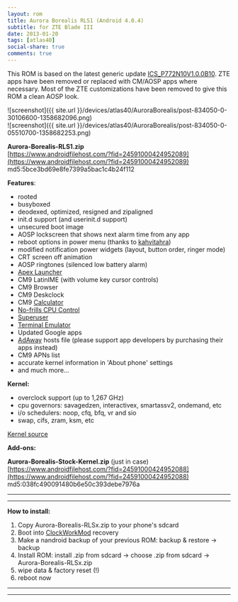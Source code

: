 ```yaml
---
layout: rom
title: Aurora Borealis RLS1 (Android 4.0.4)
subtitle: for ZTE Blade III
date: 2013-01-20
tags: [atlas40]
social-share: true
comments: true
---
```


This ROM is based on the latest generic update [ICS_P772N10V1.0.0B10](http://wwwen.zte.com.cn/endata/mobile/Macedonia/Macedonia_SoftWare/201212/P020121226586794303608.zip). ZTE apps have been removed or replaced with CM/AOSP apps where necessary. Most of the ZTE customizations have been removed to give this ROM a clean AOSP look.

![screenshot]({{ site.url }}/devices/atlas40/AuroraBorealis/post-834050-0-30106600-1358682096.png)  
![screenshot]({{ site.url }}/devices/atlas40/AuroraBorealis/post-834050-0-05510700-1358682253.png)

**Aurora-Borealis-RLS1.zip**  
[https://www.androidfilehost.com/?fid=24591000424952089](https://www.androidfilehost.com/?fid=24591000424952089)  
md5:5bce3bd69e8fe7399a5bac1c4b24f112

**Features**:

- rooted
- busyboxed
- deodexed, optimized, resigned and zipaligned
- init.d support (and userinit.d support)
- unsecured boot image
- AOSP lockscreen that shows next alarm time from any app
- reboot options in power menu (thanks to [kahvitahra](http://forum.xda-developers.com/showpost.php?p=24303020&postcount=13))
- modified notification power widgets (layout, button order, ringer mode)
- CRT screen off animation
- AOSP ringtones (silenced low battery alarm)
- [Apex Launcher](https://play.google.com/store/apps/details?id=com.anddoes.launcher&hl=en)
- CM9 LatinIME (with volume key cursor controls)
- CM9 Browser
- CM9 Deskclock
- CM9 [Calculator](https://play.google.com/store/apps/details?id=com.android2.calculator3)
- [No-frills CPU Control](https://play.google.com/store/apps/details?id=it.sineo.android.noFrillsCPU)
- [Superuser](https://play.google.com/store/apps/details?id=com.noshufou.android.su)
- [Terminal Emulator](https://play.google.com/store/apps/details?id=jackpal.androidterm)
- Updated Google apps
- [AdAway](https://play.google.com/store/apps/details?id=org.adaway) hosts file (please support app developers by purchasing their apps instead)
- CM9 APNs list
- accurate kernel information in 'About phone' settings
- and much more...

**Kernel:**

- overclock support (up to 1,267 GHz)
- cpu governors: savagedzen, interactivex, smartassv2, ondemand, etc
- i/o schedulers: noop, cfq, bfq, vr and sio
- swap, cifs, zram, ksm, etc

[Kernel source](https://github.com/KonstaT/zte-kernel-msm7x27a/tree/047ea17da8e20a0236b03897fd948e9dcf1d291e)

**Add-ons:**

**Aurora-Borealis-Stock-Kernel.zip** (just in case)  
[https://www.androidfilehost.com/?fid=24591000424952088](https://www.androidfilehost.com/?fid=24591000424952088)  
md5:038fc490091480b6e50c393debe7976a

----
----

**How to install:**

1. Copy Aurora-Borealis-RLSx.zip to your phone's sdcard
2. Boot into [ClockWorkMod](/devices/atlas40/CWM) recovery
3. Make a nandroid backup of your previous ROM: backup & restore -> backup
4. Install ROM: install .zip from sdcard -> choose .zip from sdcard -> Aurora-Borealis-RLSx.zip
5. wipe data & factory reset (!)
6. reboot now

----
----
